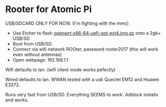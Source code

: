 # Rooter for Atomic Pi

USB/SDCARD ONLY FOR NOW. (I'm fighting with the mmc)

* Use Etcher to flash [openwrt-x86-64-uefi-gpt-ext4.img.gz](openwrt-x86-64-uefi-gpt-ext4.img.gz) onto a 2gb+ USB/SD
* Boot from USB/SD.
* Connect via wifi network ROOter, password rooter2017 (this will work even without antennas)
* Open webpage: 192.168.1.1

Wifi defaults to lan. (wifi client mode works pefectly)

Wired defaults to lan. WWAN tested with a usb Quectel EM12 and Huawei E3372.

Runs very fast from USB/SD. Everything SEEMS to work. Adblock installs and works.
